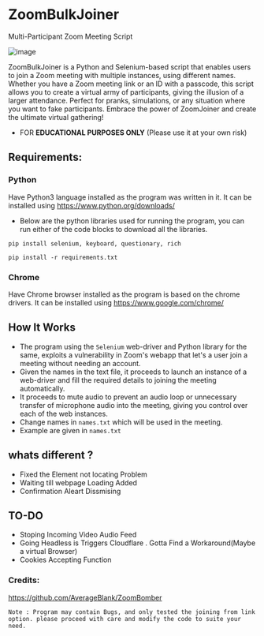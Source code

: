 # ZoomBulkJoiner 
Multi-Participant Zoom Meeting Script

![image](https://github.com/eXtizi/ZoomBulkJoiner/assets/75202685/0cb71466-9581-4aaf-8d10-6b362521f963)




ZoomBulkJoiner is a Python and Selenium-based script that enables users to join a Zoom meeting with multiple instances, using different names. Whether you have a Zoom meeting link or an ID with a passcode, this script allows you to create a virtual army of participants, giving the illusion of a larger attendance. Perfect for pranks, simulations, or any situation where you want to fake participants. Embrace the power of ZoomJoiner and create the ultimate virtual gathering!

- FOR **EDUCATIONAL PURPOSES ONLY** (Please use it at your own risk)

## **Requirements:**

### Python

Have Python3 language installed as the program was written in it.
It can be installed using https://www.python.org/downloads/

- Below are the python libraries used for running the program, you can run either of the code blocks to download all the libraries.
```
pip install selenium, keyboard, questionary, rich
```
```
pip install -r requirements.txt
```

### Chrome

Have Chrome browser installed as the program is based on the chrome drivers.
It can be installed using https://www.google.com/chrome/

## **How It Works**

- The program using the `Selenium` web-driver and Python library for the same, exploits a vulnerability in Zoom's webapp that let's a user join a meeting without needing an account.
- Given the names in the text file, it proceeds to launch an instance of a web-driver and fill the required details to joining the meeting automatically.
- It proceeds to mute audio to prevent an audio loop or unnecessary transfer of microphone audio into the meeting, giving you control over each of the web instances.
- Change names in `names.txt` which will be used in the meeting.
- Example are given in `names.txt`
## whats different ?
- Fixed the Element not locating Problem
- Waiting till webpage Loading Added
- Confirmation Aleart Dissmising

## TO-DO
- Stoping Incoming Video Audio Feed
- Going Headless is Triggers Cloudflare . Gotta Find a Workaround(Maybe a virtual Browser)
- Cookies Accepting Function
  
### Credits:
https://github.com/AverageBlank/ZoomBomber

```
Note : Program may contain Bugs, and only tested the joining from link option. please proceed with care and modify the code to suite your need.
```
